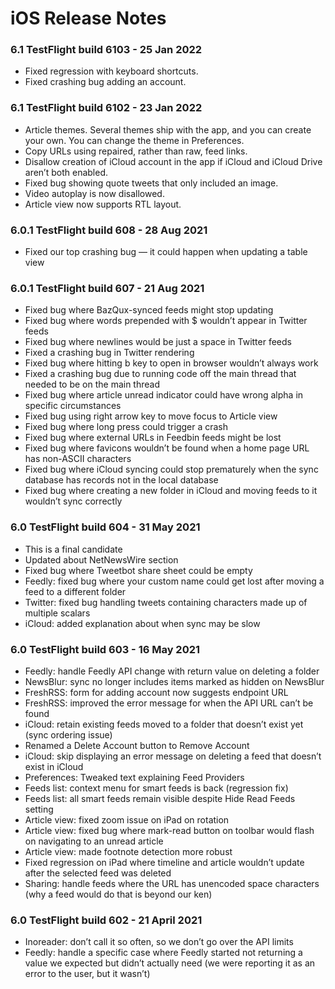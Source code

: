 # iOS Release Notes

### 6.1 TestFlight build 6103 - 25 Jan 2022

* Fixed regression with keyboard shortcuts.
* Fixed crashing bug adding an account.

### 6.1 TestFlight build 6102 - 23 Jan 2022

* Article themes. Several themes ship with the app, and you can create your own. You can change the theme in Preferences.
* Copy URLs using repaired, rather than raw, feed links.
* Disallow creation of iCloud account in the app if iCloud and iCloud Drive aren’t both enabled.
* Fixed bug showing quote tweets that only included an image.
* Video autoplay is now disallowed.
* Article view now supports RTL layout.

### 6.0.1 TestFlight build 608 - 28 Aug 2021

* Fixed our top crashing bug — it could happen when updating a table view

### 6.0.1 TestFlight build 607 - 21 Aug 2021

* Fixed bug where BazQux-synced feeds might stop updating
* Fixed bug where words prepended with $ wouldn’t appear in Twitter feeds
* Fixed bug where newlines would be just a space in Twitter feeds
* Fixed a crashing bug in Twitter rendering
* Fixed bug where hitting b key to open in browser wouldn’t always work
* Fixed a crashing bug due to running code off the main thread that needed to be on the main thread
* Fixed bug where article unread indicator could have wrong alpha in specific circumstances
* Fixed bug using right arrow key to move focus to Article view
* Fixed bug where long press could trigger a crash
* Fixed bug where external URLs in Feedbin feeds might be lost
* Fixed bug where favicons wouldn’t be found when a home page URL has non-ASCII characters
* Fixed bug where iCloud syncing could stop prematurely when the sync database has records not in the local database
* Fixed bug where creating a new folder in iCloud and moving feeds to it wouldn’t sync correctly

### 6.0 TestFlight build 604 - 31 May 2021

* This is a final candidate
* Updated about NetNewsWire section
* Fixed bug where Tweetbot share sheet could be empty
* Feedly: fixed bug where your custom name could get lost after moving a feed to a different folder
* Twitter: fixed bug handling tweets containing characters made up of multiple scalars
* iCloud: added explanation about when sync may be slow

### 6.0 TestFlight build 603 - 16 May 2021

* Feedly: handle Feedly API change with return value on deleting a folder
* NewsBlur: sync no longer includes items marked as hidden on NewsBlur
* FreshRSS: form for adding account now suggests endpoint URL
* FreshRSS: improved the error message for when the API URL can’t be found
* iCloud: retain existing feeds moved to a folder that doesn’t exist yet (sync ordering issue)
* Renamed a Delete Account button to Remove Account
* iCloud: skip displaying an error message on deleting a feed that doesn’t exist in iCloud
* Preferences: Tweaked text explaining Feed Providers
* Feeds list: context menu for smart feeds is back (regression fix)
* Feeds list: all smart feeds remain visible despite Hide Read Feeds setting
* Article view: fixed zoom issue on iPad on rotation
* Article view: fixed bug where mark-read button on toolbar would flash on navigating to an unread article
* Article view: made footnote detection more robust
* Fixed regression on iPad where timeline and article wouldn’t update after the selected feed was deleted
* Sharing: handle feeds where the URL has unencoded space characters (why a feed would do that is beyond our ken)

### 6.0 TestFlight build 602 - 21 April 2021

* Inoreader: don’t call it so often, so we don’t go over the API limits
* Feedly: handle a specific case where Feedly started not returning a value we expected but didn’t actually need (we were reporting it as an error to the user, but it wasn’t)

